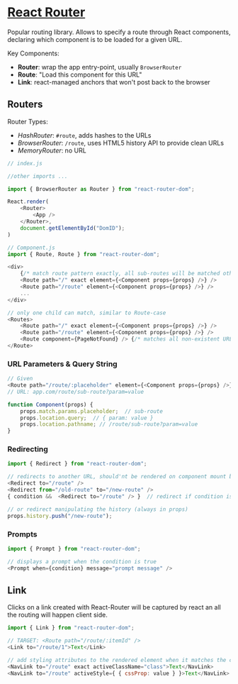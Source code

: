 # [React Router](https://reactrouter.com)

Popular routing library. Allows to specify a route through React components, declaring which component is to be loaded for a given URL.

Key Components:

- **Router**: wrap the app entry-point, usually `BrowserRouter`
- **Route**: "Load this component for this URL"
- **Link**: react-managed anchors that won't post back to the browser

## Routers

Router Types:

- *HashRouter*: `#route`, adds hashes to the URLs
- *BrowserRouter*: `/route`, uses HTML5 history API to provide clean URLs
- *MemoryRouter*: no URL

```js
// index.js

//other imports ...

import { BrowserRouter as Router } from "react-router-dom";

React.render(
    <Router>
        <App />
    </Router>,
    document.getElementById("DomID");
)
```

```js
// Component.js
import { Route, Route } from "react-router-dom";

<div>
    {/* match route pattern exactly, all sub-routes will be matched otherwise */}
    <Route path="/" exact element={<Component props={props} />} /> 
    <Route path="/route" element={<Component props={props} />} />
    ...
</div>

// only one child can match, similar to Route-case
<Routes>
    <Route path="/" exact element={<Component props={props} />} />
    <Route path="/route" element={<Component props={props} />} />
    <Route component={PageNotFound} /> {/* matches all non-existent URLs */}
</Route>
```

### URL Parameters & Query String

```js
// Given
<Route path="/route/:placeholder" element={<Component props={props} />} />
// URL: app.com/route/sub-route?param=value

function Component(props) {
    props.match.params.placeholder;  // sub-route
    props.location.query;  // { param: value }
    props.location.pathname; // /route/sub-route?param=value
}
```

### Redirecting

```js
import { Redirect } from "react-router-dom";

// redirects to another URL, should'nt be rendered on component mount but after an action
<Redirect to="/route" />
<Redirect from="/old-route" to="/new-route" />
{ condition &&  <Redirect to="/route" /> }  // redirect if condition is true

// or redirect manipulating the history (always in props)
props.history.push("/new-route");
```

### Prompts

```js
import { Prompt } from "react-router-dom";

// displays a prompt when the condition is true
<Prompt when={condition} message="prompt message" />
```

## Link

Clicks on a link created with React-Router will be captured by react an all the routing will happen client side.

```js
import { Link } from "react-router-dom";

// TARGET: <Route path="/route/:itemId" />
<Link to="/route/1">Text</Link>

// add styling attributes to the rendered element when it matches the current URL.
<NavLink to="/route" exact activeClassName="class">Text</NavLink>
<NavLink to="/route" activeStyle={ { cssProp: value } }>Text</NavLink>
```

